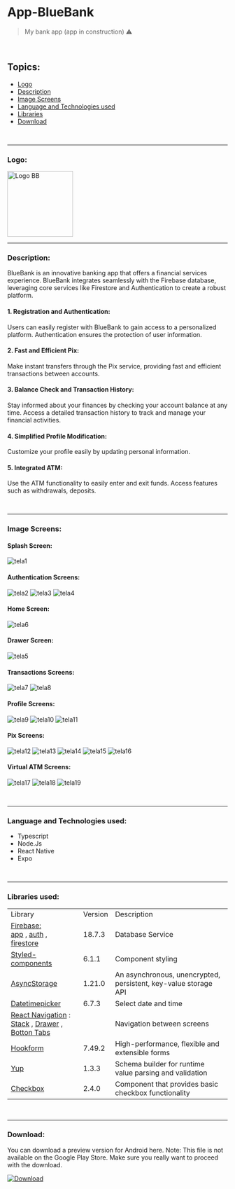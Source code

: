 # App-BlueBank

> My bank app (app in construction) ⚠


<br/>

## Topics:

- [Logo](#logo)
- [Description](#description)
- [Image Screens](#image-screens)
- [Language and Technologies used](#language-technologies)
- [Libraries](#libraries)
- [Download](#download)

<br/>

_______________________________________________________________________________________________________________________________________________________________________________________

### Logo: <a name="logo"></a>

<img src="https://user-images.githubusercontent.com/99768939/267114438-6db4a034-5062-4ccf-b67a-58d093fde9c1.png" alt="Logo BB" width="150" height="150">


<br/>

_______________________________________________________________________________________________________________________________________________________________________________________


### Description: <a name="description"></a>

BlueBank is an innovative banking app that offers a financial services experience. BlueBank integrates seamlessly with the Firebase database, leveraging core services like Firestore and Authentication to create a robust platform.

#### 1. Registration and Authentication:

Users can easily register with BlueBank to gain access to a personalized platform.
Authentication ensures the protection of user information.

#### 2. Fast and Efficient Pix:

Make instant transfers through the Pix service, providing fast and efficient transactions between accounts.

#### 3. Balance Check and Transaction History:

Stay informed about your finances by checking your account balance at any time.
Access a detailed transaction history to track and manage your financial activities.

#### 4. Simplified Profile Modification:

Customize your profile easily by updating personal information.

#### 5. Integrated ATM:

Use the ATM functionality to easily enter and exit funds.
Access features such as withdrawals, deposits.

<br/>

_______________________________________________________________________________________________________________________________________________________________________________________


### Image Screens: <a name="image-screens"> </a>

#### Splash Screen:

![tela1](https://github.com/felipesllopes/App-BlueBank/assets/99768939/6eebf062-7cc8-410f-81d3-5de85ac31deb)

#### Authentication Screens:

![tela2](https://github.com/felipesllopes/App-BlueBank/assets/99768939/1853fc5a-4f55-40e6-b7ed-0cd82cea8b40)
![tela3](https://github.com/felipesllopes/App-BlueBank/assets/99768939/879b6fb9-20a5-4927-ac2a-1372574afaf6)
![tela4](https://github.com/felipesllopes/App-BlueBank/assets/99768939/960cc1b6-9f48-43d3-9954-0959889a6c3e)

#### Home Screen:

![tela6](https://github.com/felipesllopes/App-BlueBank/assets/99768939/a53c23b7-74b3-466d-89ca-db5f175c96eb)

#### Drawer Screen:

![tela5](https://github.com/felipesllopes/App-BlueBank/assets/99768939/e09ffd69-9655-4d11-a9e0-29344e7853bd)

#### Transactions Screens:

![tela7](https://github.com/felipesllopes/App-BlueBank/assets/99768939/ea5409a3-3a3f-4b1a-b4b8-391494e0bd2b)
![tela8](https://github.com/felipesllopes/App-BlueBank/assets/99768939/03d200cf-5880-4137-87cd-e8014aa6bf12)

#### Profile Screens:

![tela9](https://github.com/felipesllopes/App-BlueBank/assets/99768939/46735cf4-b78d-437d-b59c-bbe1df633bab)
![tela10](https://github.com/felipesllopes/App-BlueBank/assets/99768939/3e34785f-db13-42da-841a-682a8fbb8413)
![tela11](https://github.com/felipesllopes/App-BlueBank/assets/99768939/83a0f095-fc4d-4a2f-9515-c51fcc8e4e4f)

#### Pix Screens:

![tela12](https://github.com/felipesllopes/App-BlueBank/assets/99768939/a74dfa3f-b866-4d3e-a14c-5fee05e904d8)
![tela13](https://github.com/felipesllopes/App-BlueBank/assets/99768939/913bd3e5-5114-49ea-a2c0-562237f6c23c)
![tela14](https://github.com/felipesllopes/App-BlueBank/assets/99768939/97e20f62-c688-492b-9528-eadc1900be90)
![tela15](https://github.com/felipesllopes/App-BlueBank/assets/99768939/3d240027-41f6-4a62-a13b-bdb73cd6f9c5)
![tela16](https://github.com/felipesllopes/App-BlueBank/assets/99768939/db9fafc8-be6f-42ae-97bb-111c7107cf45)

#### Virtual ATM Screens:

![tela17](https://github.com/felipesllopes/App-BlueBank/assets/99768939/0ec2843c-4162-4ce3-851f-8e437b43df7b)
![tela18](https://github.com/felipesllopes/App-BlueBank/assets/99768939/35497544-941a-458e-a92a-335eba2454d1)
![tela19](https://github.com/felipesllopes/App-BlueBank/assets/99768939/ca1724f5-25d7-4dbd-b9bd-43fcb3e658a6)


<br/>

_______________________________________________________________________________________________________________________________________________________________________________________


### Language and Technologies used: <a name="language-technologies"></a>

- Typescript
- Node.Js
- React Native
- Expo

<br/>

_______________________________________________________________________________________________________________________________________________________________________________________


### Libraries used: <a name="libraries"></a>

<table>
    <tr>
        <td>Library</td>
        <td>Version</td>
        <td>Description</td>
    </tr>
    <tr>
        <td>
            <a href="https://firebase.google.com/" target="_blank">Firebase:</a>
            <br />
            <a href="https://rnfirebase.io/" target="_blank">app</a>
            ,
            <a href="https://rnfirebase.io/auth/usage" target="_blank">auth</a>
            ,
            <a href="https://rnfirebase.io/firestore/usage" target="_blank">firestore</a>
        </td>
        <td>18.7.3</td>
        <td>Database Service</td>
    </tr>
    <tr>
        <td>
            <a href="https://styled-components.com/" target="_blank">Styled-components</a>
        </td>
        <td>6.1.1</td>
        <td>Component styling</td>
    </tr>
    <tr>
        <td>
            <a href="https://docs.expo.dev/versions/latest/sdk/async-storage/" target="_blank">AsyncStorage</a>
        </td>
        <td>1.21.0</td>
        <td>An asynchronous, unencrypted, persistent, key-value storage API</td>
    </tr>
    <tr>
        <td>
            <a href="https://github.com/react-native-datetimepicker/datetimepicker" target="_blank">Datetimepicker</a>
        </td>
        <td>6.7.3</td>
        <td>Select date and time</td>
    </tr>
    <tr>
        <td>
            <a href="https://reactnavigation.org/" target="_blank">React Navigation</a>
            : <br />
            <a href="https://reactnavigation.org/docs/stack-navigator" target="_blank">Stack</a>
            ,
            <a href="https://reactnavigation.org/docs/drawer-navigator" target="_blank">Drawer</a>
            ,
            <a href="https://reactnavigation.org/docs/bottom-tab-navigator" target="_blank">Botton Tabs</a>
        </td>
        <td></td>
        <td>Navigation between screens</td>
    </tr>
    <tr>
        <td>
            <a href="https://www.npmjs.com/package/@hookform/resolvers" target="_blank">Hookform</a>
        </td>
        <td>7.49.2</td>
        <td>High-performance, flexible and extensible forms</td>
    </tr>
    <tr>
        <td>
            <a href="https://github.com/jquense/yup" target="_blank">Yup</a>
        </td>
        <td>1.3.3</td>
        <td>Schema builder for runtime value parsing and validation</td>
    </tr>
    <tr>
        <td>
            <a href="https://docs.expo.dev/versions/latest/sdk/checkbox/" target="_blank">Checkbox</a>
        </td>
        <td>2.4.0</td>
        <td>Component that provides basic checkbox functionality</td>
    </tr>
</table>


<br/>

_______________________________________________________________________________________________________________________________________________________________________________________
 ### Download: <a name="download"></a>

 You can download a preview version for Android here. Note: This file is not available on the Google Play Store. Make sure you really want to proceed with the download.
 
 [![Download](https://img.shields.io/badge/Download-07C160?style=for-the-badge&logo=download&logoColor=white)](https://drive.google.com/file/d/1YEkjnW4RiyzUw8L6auxho8Ewq2tqBw16/view)
